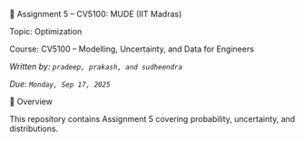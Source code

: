 📘 Assignment 5 – CV5100: MUDE (IIT Madras)

Topic: Optimization

Course: CV5100 – Modelling, Uncertainty, and Data for Engineers


*Written by: `pradeep, prakash, and sudheendra`*

*Due: `Monday, Sep 17, 2025`*

🚀 Overview

This repository contains Assignment 5 covering probability, uncertainty, and distributions.  





